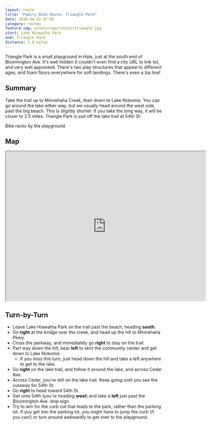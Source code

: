 ```yaml
---
layout: route
title: "Family Bike Route: Triangle Park"
date: 2018-04-02 07:02
category: routes
feature-img: assets/img/routes/triangle.jpg
start: Lake Hiawatha Park
end: Triangle Park
distance: 1.9 miles
---
```

Triangle Park is a small playground in Hale, just at the south end of Bloomington Ave. It's well hidden (I couldn't even find a city URL to link to), and very well appointed. There's two play structures that appeal to different ages, and foam floors everywhere for soft landings. There's even a zip line!

## Summary
Take the trail up to Minnehaha Creek, then down to Lake Nokomis. You can go around the lake either way, but we usually head around the west side, past the big beach. This is slightly shorter. If you take the long way, it will be closer to 2.5 miles. Triangle Park is just off the lake trail at 54th St.

Bike racks by the playground.

## Map
<iframe src="https://www.google.com/maps/d/embed?mid=1Jis07P_BrI3non3HPCyvMy1-E1gUPRb6" width="640" height="480"></iframe>

## Turn-by-Turn
* Leave Lake Hiawatha Park on the trail past the beach, heading **south**.
* Go **right** at the bridge over the creek, and head up the hill to Minnehaha Pkwy.
* Cross the parkway, and immediately go **right** to stay on the trail.
* Part way down the hill, bear **left** to skirt the community center and get down to Lake Nokomis.
  * If you miss this turn, just head down the hill and take a left anywhere to get to the lake.
* Go **right** on the lake trail, and follow it around the lake, and across Cedar Ave.
* Across Cedar, you're still on the lake trail. Keep going until you see the cutaway for 54th St.
* Go **right** to head toward 54th St.
* Get onto 54th (you're heading **west**) and take a **left** just past the Bloomington Ave. stop sign.
* Try to aim for the curb cut that leads to the park, rather than the parking lot. If you get into the parking lot, you might have to jump the curb (if you can!) or turn around awkwardly to get over to the playground.
